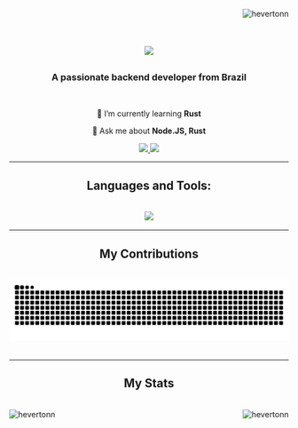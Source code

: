 <p align="right"> <img src="https://komarev.com/ghpvc/?username=hevertonn&label=Profile%20views&color=0e75b6&style=flat" alt="hevertonn" /> </p>

<h1 align="center">
  <img src="https://readme-typing-svg.demolab.com?font=JetBrains+Mono&weight=600&size=30&duration=4500&pause=1000&color=31748F&center=true&vCenter=true&random=false&width=435&lines=Hello+World!%F0%9F%91%8B;I'm+Heverton!"/>
</h1>

<div align="center">
  <h3 align="center">A passionate backend developer from Brazil</h3>
  <br/>
  
 🌱 I’m currently learning **Rust**
 
 💬 Ask me about **Node.JS, Rust**
 
</div>


<div align="center">
<a href="mailto:hb.hevertonborges@gmail.com">
  <img src="https://img.shields.io/badge/Gmail-D14836?style=for-the-badge&logo=gmail&logoColor=white" />
</a>
<a href="https://www.linkedin.com/in/heverton-borges-428088240/">
  <img src="https://img.shields.io/badge/LinkedIn-0077B5?style=for-the-badge&logo=linkedin&logoColor=white" />
</a>
</div>

<hr/>

<div align="center">
  <h2>Languages and Tools:</h2>
  <br/>
  <img src="https://skillicons.dev/icons?i=express,git,js,linux,nginx,nodejs,postgresql,redis,rust,typescript" />
</div>

<hr/>

<div align="center">
  <h2>My Contributions</h2>
  <br/>
  <img alt="snake eating my contributions" src="https://raw.githubusercontent.com/hevertonn/hevertonn/output/github-contribution-grid-snake.svg" />
  <br/><br/>
</div>

<hr/>

<div align="center">
  <h2>My Stats</h2>
  <br/>
  <img align="left" src="https://github-readme-stats.vercel.app/api?username=hevertonn&show_icons=true&locale=en&theme=rose_pine" alt="hevertonn" height="165" />
  <img align="right" src="https://github-readme-streak-stats.herokuapp.com/?user=hevertonn&theme=rose_pine" alt="hevertonn" height="165" />
</div>
